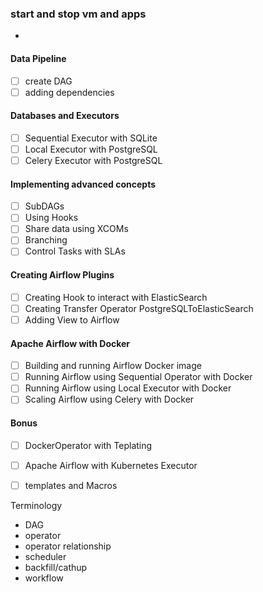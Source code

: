 
### start and stop vm and apps
-

#### Data Pipeline
- [ ] create DAG
- [ ] adding dependencies

#### Databases and Executors
- [ ] Sequential Executor with SQLite
- [ ] Local Executor with PostgreSQL
- [ ] Celery Executor with PostgreSQL

#### Implementing advanced concepts
- [ ] SubDAGs
- [ ] Using Hooks
- [ ] Share data using XCOMs
- [ ] Branching
- [ ] Control Tasks with SLAs

#### Creating Airflow Plugins
- [ ] Creating Hook to interact with ElasticSearch
- [ ] Creating Transfer Operator PostgreSQLToElasticSearch
- [ ] Adding View to Airflow

#### Apache Airflow with Docker
- [ ] Building and running Airflow Docker image
- [ ] Running Airflow using Sequential Operator with Docker
- [ ] Running Airflow using Local Executor with Docker
- [ ] Scaling Airflow using Celery with Docker

#### Bonus
- [ ] DockerOperator with Teplating
- [ ] Apache Airflow with Kubernetes Executor
- [ ] templates and Macros








Terminology
- DAG
- operator
- operator relationship
- scheduler
- backfill/cathup
- workflow
